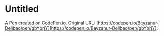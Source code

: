 # Untitled

A Pen created on CodePen.io. Original URL: [https://codepen.io/Beyzanur-Delibao/pen/gbYbrjY](https://codepen.io/Beyzanur-Delibao/pen/gbYbrjY).

